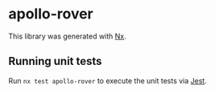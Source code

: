 # apollo-rover

This library was generated with [Nx](https://nx.dev).

## Running unit tests

Run `nx test apollo-rover` to execute the unit tests via [Jest](https://jestjs.io).
